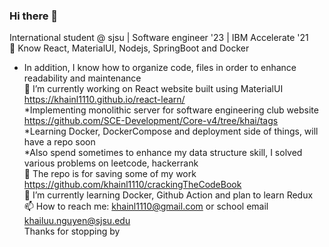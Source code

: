 ### Hi there 👋

<!--
**khainl1110/khainl1110** is a ✨ _special_ ✨ repository because its `README.md` (this file) appears on your GitHub profile.

Here are some ideas to get you started:

- 🔭 I’m currently working on ...
- 🌱 I’m currently learning ...
- 👯 I’m looking to collaborate on ...
- 🤔 I’m looking for help with ...
- 💬 Ask me about ...
- 📫 How to reach me: ...
- 😄 Pronouns: ...
- ⚡ Fun fact: ...
--> 
International student @ sjsu | Software engineer '23 | IBM Accelerate '21  
💪 Know React, MaterialUI, Nodejs, SpringBoot and Docker  
   * In addition, I know how to organize code, files in order to enhance readability and maintenance  
🔭 I’m currently working on React website built using MaterialUI https://khainl1110.github.io/react-learn/  
   *Implementing monolithic server for software engineering club website https://github.com/SCE-Development/Core-v4/tree/khai/tags  
   *Learning Docker, DockerCompose and deployment side of things, will have a repo soon  
   *Also spend sometimes to enhance my data structure skill, I solved various problems on leetcode, hackerrank  
📙 The repo is for saving some of my work https://github.com/khainl1110/crackingTheCodeBook  
🌱 I’m currently learning Docker, Github Action and plan to learn Redux  
📫 How to reach me: khainl1110@gmail.com or school email khailuu.nguyen@sjsu.edu  
Thanks for stopping by
